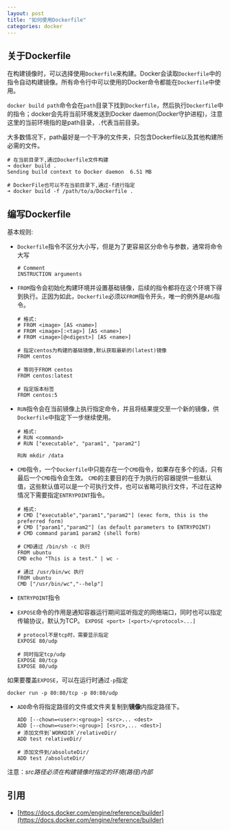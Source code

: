 ```yaml
---
layout: post
title: "如何使用Dockerfile"
categories: docker
---
```


## 关于Dockerfile
在构建镜像时，可以选择使用`Dockerfile`来构建。Docker会读取`Dockerfile`中的指令自动构建镜像。所有命令行中可以使用的Docker命令都能在`Dockerfile`中使用。

`docker build path`命令会在`path`目录下找到`Dockerfile`，然后执行`Dockerfile`中的指令；docker会先将当前环境发送到Docker daemon(Docker守护进程)，注意这里的当前环境指的是path目录，`.`代表当前目录。

大多数情况下，path最好是一个干净的文件夹，只包含Dockerfile以及其他构建所必需的文件。
```shell
# 在当前目录下,通过Dockerfile文件构建
➜ docker build .
Sending build context to Docker daemon  6.51 MB

# DockerFile也可以不在当前目录下,通过-f进行指定
➜ docker build -f /path/to/a/Dockerfile .
```

## 编写Dockerfile

基本规则:

* `Dockerfile`指令不区分大小写，但是为了更容易区分命令与参数，通常将命令大写
  ```shell
  # Comment
  INSTRUCTION arguments
  ```

* `FROM`指令会初始化构建环境并设置基础镜像，后续的指令都将在这个环境下得到执行。正因为如此，`Dockerfile`必须以`FROM`指令开头，唯一的例外是`ARG`指令。
  ~~~shell
  # 格式:
  # FROM <image> [AS <name>]
  # FROM <image>[:<tag>] [AS <name>]
  # FROM <image>[@<digest>] [AS <name>]

  # 指定centos为构建的基础镜像,默认获取最新的(latest)镜像
  FROM centos

  # 等同于FROM centos
  FROM centos:latest

  # 指定版本标签
  FROM centos:5
  ~~~

* `RUN`指令会在当前镜像上执行指定命令，并且将结果提交至一个新的镜像，供`Dockerfile`中指定下一步继续使用。
  ```shell
  # 格式:
  # RUN <command>
  # RUN ["executable", "param1", "param2"]

  RUN mkdir /data
  ```

* `CMD`指令，一个`Dockerfile`中只能存在一个`CMD`指令，如果存在多个的话，只有最后一个`CMD`指令会生效。
`CMD`的主要目的在于为执行的容器提供一些默认值，这些默认值可以是一个可执行文件，也可以省略可执行文件，不过在这种情况下需要指定`ENTRYPOINT`指令。
   ```shell
  # 格式:
  # CMD ["executable","param1","param2"] (exec form, this is the preferred form)
  # CMD ["param1","param2"] (as default parameters to ENTRYPOINT)
  # CMD command param1 param2 (shell form)

  # CMD通过 /bin/sh -c 执行
  FROM ubuntu
  CMD echo "This is a test." | wc -

  # 通过 /usr/bin/wc 执行
  FROM ubuntu
  CMD ["/usr/bin/wc","--help"]
  ```

* `ENTRYPOINT`指令


* `EXPOSE`命令的作用是通知容器运行期间监听指定的网络端口，同时也可以指定传输协议，默认为TCP。
`EXPOSE <port> [<port>/<protocol>...]`
  ```shell
  # protocol不是tcp时，需要显示指定
  EXPOSE 80/udp

  # 同时指定tcp/udp
  EXPOSE 80/tcp
  EXPOSE 80/udp
  ```
如果要覆盖`EXPOSE`，可以在运行时通过`-p`指定
  ```shell
  docker run -p 80:80/tcp -p 80:80/udp
  ```

* `ADD`命令将指定路径的文件或文件夹复制到**镜像**内指定路径下。
  ```shell
  ADD [--chown=<user>:<group>] <src>... <dest>
  ADD [--chown=<user>:<group>] [<src>,... <dest>]
  # 添加文件到`WORKDIR`/relativeDir/
  ADD test relativeDir/

  # 添加文件到/absoluteDir/
  ADD test /absoluteDir/
  ```
注意：*src路径必须在构建镜像时指定的环境(路径)内部*


## 引用

* [https://docs.docker.com/engine/reference/builder](https://docs.docker.com/engine/reference/builder)
